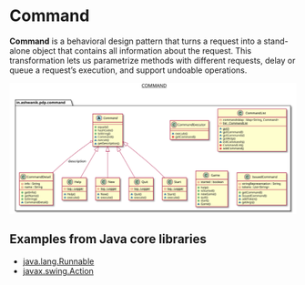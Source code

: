 # Command

**Command** is a behavioral design pattern that turns a request into a stand-alone object that contains all information about the request. 
This transformation lets us parametrize methods with different requests, delay or queue a request’s execution, and support undoable operations.

![Command](/docs/images/command.svg)


## Examples from Java core libraries

- [java.lang.Runnable](http://docs.oracle.com/javase/8/docs/api/java/lang/Runnable.html)
- [javax.swing.Action](http://docs.oracle.com/javase/8/docs/api/javax/swing/Action.html)
